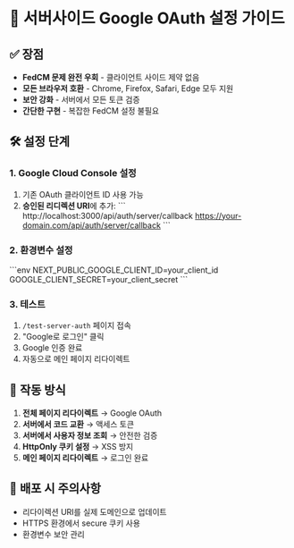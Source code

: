 # 🔐 서버사이드 Google OAuth 설정 가이드

## ✅ 장점
- **FedCM 문제 완전 우회** - 클라이언트 사이드 제약 없음
- **모든 브라우저 호환** - Chrome, Firefox, Safari, Edge 모두 지원
- **보안 강화** - 서버에서 모든 토큰 검증
- **간단한 구현** - 복잡한 FedCM 설정 불필요

## 🛠️ 설정 단계

### 1. Google Cloud Console 설정
1. 기존 OAuth 클라이언트 ID 사용 가능
2. **승인된 리디렉션 URI**에 추가:
   \`\`\`
   http://localhost:3000/api/auth/server/callback
   https://your-domain.com/api/auth/server/callback
   \`\`\`

### 2. 환경변수 설정
\`\`\`env
NEXT_PUBLIC_GOOGLE_CLIENT_ID=your_client_id
GOOGLE_CLIENT_SECRET=your_client_secret
\`\`\`

### 3. 테스트
1. `/test-server-auth` 페이지 접속
2. "Google로 로그인" 클릭
3. Google 인증 완료
4. 자동으로 메인 페이지 리다이렉트

## 🔄 작동 방식
1. **전체 페이지 리다이렉트** → Google OAuth
2. **서버에서 코드 교환** → 액세스 토큰
3. **서버에서 사용자 정보 조회** → 안전한 검증
4. **HttpOnly 쿠키 설정** → XSS 방지
5. **메인 페이지 리다이렉트** → 로그인 완료

## 🚀 배포 시 주의사항
- 리다이렉션 URI를 실제 도메인으로 업데이트
- HTTPS 환경에서 secure 쿠키 사용
- 환경변수 보안 관리
